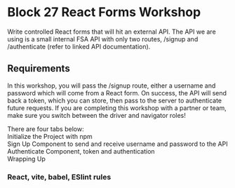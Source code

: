 # Block 27 React Forms Workshop
Write controlled React forms that will hit an external API. The API we are using is a small internal FSA API with only two routes, /signup and /authenticate (refer to linked API documentation).

## Requirements
In this workshop, you will pass the /signup route, either a username and password which will come from a React form. On success, the API will send back a token, which you can store, then pass to the server to authenticate future requests. If you are completing this workshop with a partner or team, make sure you switch between the driver and navigator roles!

There are four tabs below:\
Initialize the Project with npm\
Sign Up Component to send and receive username and password to the API\
Authenticate Component, token and authentication\
Wrapping Up

### React, vite, babel, ESlint rules
